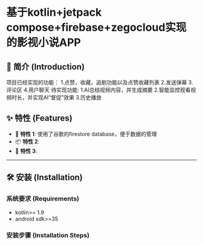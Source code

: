 # 基于kotlin+jetpack compose+firebase+zegocloud实现的影视小说APP

## 📖 简介 (Introduction)
项目已经实现的功能：
1.点赞，收藏，追剧功能以及点赞收藏列表
2.发送弹幕
3.评论区
4.用户聊天
待实现功能:
1.AI总结视频内容，并生成摘要
2.智能监控观看视频时长，并实现AI“督促”效果
3.历史播放

## ✨ 特性 (Features)
- 🚀 **特性 1**: 使用了谷歌的firestore database，便于数据的管理
- 📦 **特性 2**: 
- 🔧 **特性 3**: 

---

## 🛠️ 安装 (Installation)

### 系统要求 (Requirements)

- kotlin>= 1.9
- android sdk>=35 

### 安装步骤 (Installation Steps)


